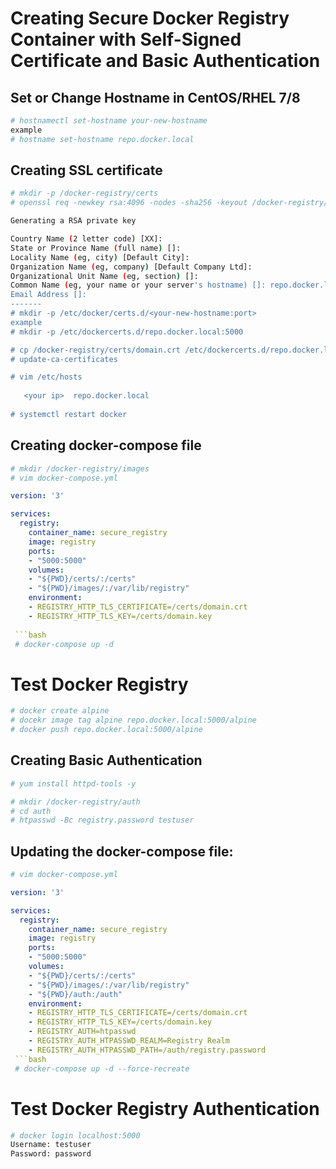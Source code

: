 # Creating Secure Docker Registry Container with Self-Signed Certificate and Basic Authentication
## Set or Change Hostname in CentOS/RHEL 7/8
```bash
# hostnamectl set-hostname your-new-hostname
example
# hostname set-hostname repo.docker.local
```
## Creating SSL certificate
```bash
# mkdir -p /docker-registry/certs
# openssl req -newkey rsa:4096 -nodes -sha256 -keyout /docker-registry/certs/domain.key -x509 -days 356 -out /docker-registry/certs/domain.crt

Generating a RSA private key

Country Name (2 letter code) [XX]:
State or Province Name (full name) []:
Locality Name (eg, city) [Default City]:
Organization Name (eg, company) [Default Company Ltd]:
Organizational Unit Name (eg, section) []:
Common Name (eg, your name or your server's hostname) []: repo.docker.local  ****your prefered hostname****
Email Address []:
-------
# mkdir -p /etc/docker/certs.d/<your-new-hostname:port>
example
# mkdir -p /etc/dockercerts.d/repo.docker.local:5000

# cp /docker-registry/certs/domain.crt /etc/dockercerts.d/repo.docker.local:5000/ca/crt
# update-ca-certificates

# vim /etc/hosts
   
   <your ip>  repo.docker.local
   
# systemctl restart docker
```
## Creating docker-compose file
```bash
# mkdir /docker-registry/images
# vim docker-compose.yml
```

```yml
version: '3'

services:
  registry:
    container_name: secure_registry
    image: registry
    ports:
    - "5000:5000"
    volumes:
    - "${PWD}/certs/:/certs"
    - "${PWD}/images/:/var/lib/registry"
    environment:
    - REGISTRY_HTTP_TLS_CERTIFICATE=/certs/domain.crt
    - REGISTRY_HTTP_TLS_KEY=/certs/domain.key
 
 ```bash
 # docker-compose up -d
 ```
 # Test Docker Registry
 
 ```bash
 # docker create alpine
 # docekr image tag alpine repo.docker.local:5000/alpine
 # docker push repo.docker.local:5000/alpine
 ```
## Creating Basic Authentication
```bash
# yum install httpd-tools -y

# mkdir /docker-registry/auth
# cd auth 
# htpasswd -Bc registry.password testuser
```
## Updating the docker-compose file:
```bash
# vim docker-compose.yml
```
```yml
version: '3'

services:
  registry:
    container_name: secure_registry
    image: registry
    ports:
    - "5000:5000"
    volumes:
    - "${PWD}/certs/:/certs"
    - "${PWD}/images/:/var/lib/registry"
    - "${PWD}/auth:/auth"
    environment:
    - REGISTRY_HTTP_TLS_CERTIFICATE=/certs/domain.crt
    - REGISTRY_HTTP_TLS_KEY=/certs/domain.key
    - REGISTRY_AUTH=htpasswd
    - REGISTRY_AUTH_HTPASSWD_REALM=Registry Realm
    - REGISTRY_AUTH_HTPASSWD_PATH=/auth/registry.password
 ```bash
 # docker-compose up -d --force-recreate
 ```
 # Test Docker Registry Authentication
 
 ```bash
# docker login localhost:5000
Username: testuser
Password: password
 ```
